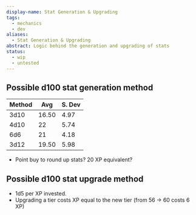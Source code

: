 ```yaml
---
display-name: Stat Generation & Upgrading
tags:
  - mechanics
  - dev
aliases:
  - Stat Generation & Upgrading
abstract: Logic behind the generation and upgrading of stats
status:
  - wip
  - untested
---
```

## Possible d100 stat generation method

| Method | Avg   | S. Dev |
| ------ | ----- | ------ |
| 3d10   | 16.50 | 4.97   |
| 4d10   | 22    | 5.74   |
| 6d6    | 21    | 4.18   |
| 3d12   | 19.50 | 5.98   |
- Point buy to round up stats? 20 XP equivalent?
## Possible d100 stat upgrade method
- 1d5 per XP invested.
- Upgrading a tier costs XP equal to the new tier (from 56 -> 60 costs 6 XP)
